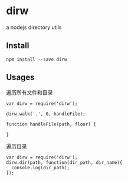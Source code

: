 # dirw

a nodejs directory utils 

## Install 

    npm install --save dirw
    
## Usages

遍历所有文件和目录

    var dirw = require('dirw');
    
    dirw.walk('.', 0, handleFile);
    
    function handleFile(path, floor) {
      
    }

遍历目录

    var dirw = require('dirw');
    dirw.dir(path, function(dir_path, dir_name){
      console.log(dir_path);
    });

